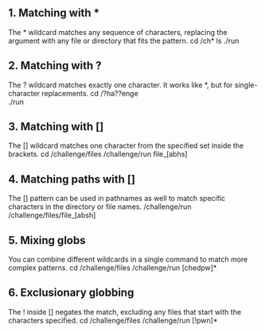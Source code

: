 ## 1. Matching with *
 The * wildcard matches any sequence of characters, replacing the argument with any file or directory that fits the pattern.
cd /ch*
ls
./run  

## 2. Matching with ?
 The ? wildcard matches exactly one character. It works like *, but for single-character replacements.
cd /?ha??enge  
./run 

## 3. Matching with []
 The [] wildcard matches one character from the specified set inside the brackets.
cd /challenge/files
/challenge/run file_[abhs] 

## 4. Matching paths with []
 The [] pattern can be used in pathnames as well to match specific characters in the directory or file names.
/challenge/run /challenge/files/file_[absh]  

## 5. Mixing globs
 You can combine different wildcards in a single command to match more complex patterns.
cd /challenge/files
/challenge/run [chedpw]* 

## 6. Exclusionary globbing
 The ! inside [] negates the match, excluding any files that start with the characters specified.
cd /challenge/files
/challenge/run [!pwn]* 
